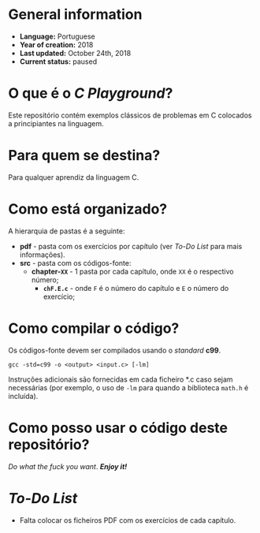 # General information
* **Language:** Portuguese
* **Year of creation:** 2018
* **Last updated:** October 24th, 2018
* **Current status:** paused


# O que é o _C Playground_?

Este repositório contém exemplos clássicos de problemas em C colocados a principiantes na linguagem.


# Para quem se destina?

Para qualquer aprendiz da linguagem C.


# Como está organizado?

A hierarquia de pastas é a seguinte:

* **pdf** - pasta com os exercícios por capítulo (ver _To-Do List_ para mais informações).
* **src** - pasta com os códigos-fonte:
   * **chapter-`XX`** - 1 pasta por cada capítulo, onde `XX` é o respectivo número;
      * **`chF.E.c`** - onde `F` é o número do capítulo e `E` o número do exercício;


# Como compilar o código?

Os códigos-fonte devem ser compilados usando o _standard_ **c99**.

```
gcc -std=c99 -o <output> <input.c> [-lm]
```

Instruções adicionais são fornecidas em cada ficheiro \*.c caso sejam necessárias (por exemplo, o uso de `-lm` para quando a biblioteca `math.h` é incluída).


# Como posso usar o código deste repositório?

_Do what the fuck you want_. **_Enjoy it!_**


# _To-Do List_

* Falta colocar os ficheiros PDF com os exercícios de cada capítulo.
